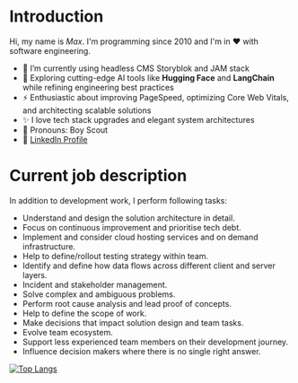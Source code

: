 # Introduction
Hi, my name is _Max_. I'm programming since 2010 and I'm in ❤️ with software engineering.

- 🔭 I’m currently using headless CMS Storyblok and JAM stack
- 🌱 Exploring cutting-edge AI tools like **Hugging Face** and **LangChain** while refining engineering best practices
- ⚡ Enthusiastic about improving PageSpeed, optimizing Core Web Vitals, and architecting scalable solutions
- ✨ I love tech stack upgrades and elegant system architectures
- 👀 Pronouns: Boy Scout
- :link: [LinkedIn Profile](https://www.linkedin.com/in/maxsaad)

# Current job description
In addition to development work, I perform following tasks:
- Understand and design the solution architecture in detail.
- Focus on continuous improvement and prioritise tech debt.
- Implement and consider cloud hosting services and on demand infrastructure.
- Help to define/rollout testing strategy within team.
- Identify and define how data flows across different client and server layers.
- Incident and stakeholder management.
- Solve complex and ambiguous problems.
- Perform root cause analysis and lead proof of concepts.
- Help to define the scope of work.
- Make decisions that impact solution design and team tasks.
- Evolve team ecosystem.
- Support less experienced team members on their development journey.
- Influence decision makers where there is no single right answer.

[![Top Langs](https://github-readme-stats.vercel.app/api/top-langs/?username=mazemax)](https://github.com/anuraghazra/github-readme-stats)
